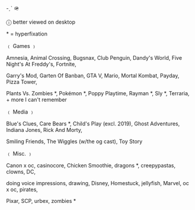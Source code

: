 <p>
-ˏˋ 🪖
</p>
<p>
ⓘ better viewed on desktop
</p>
<p>
* = hyperfixation
</p>
<p>
﹙ Games ﹚
</p>
<p>
Amnesia, Animal Crossing, Bugsnax, Club Penguin, Dandy's World, Five Night's At Freddy's, Fortnite,
</p>
<p>
Garry's Mod, Garten Of Banban, GTA V, Mario, Mortal Kombat, Payday, Pizza Tower,
</p>
<p>
Plants Vs. Zombies *, Pokémon *, Poppy Playtime, Rayman *, Sly *, Terraria, + more I can't remember
</p>
<p>
﹙ Media ﹚
</p>
<p>
Blue's Clues, Care Bears *, Child's Play (excl. 2019), Ghost Adventures, Indiana Jones, Rick And Morty,
</p>
<p>
Smiling Friends, The Wiggles (w/the og cast), Toy Story
</p>
<p>
﹙ Misc. ﹚
</p>
<p>
Canon x oc, casinocore, Chicken Smoothie, dragons *, creepypastas, clowns, DC,
</p>
<p>
doing voice impressions, drawing, Disney, Homestuck, jellyfish, Marvel, oc x oc, pirates,
</p>
<p>
Pixar, SCP, urbex, zombies *
</p>
